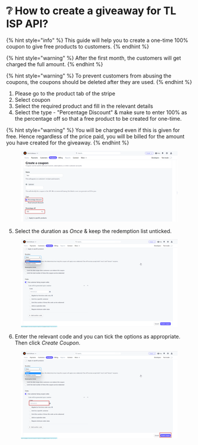 # ❔ How to create a giveaway for TL ISP API?

{% hint style="info" %}
This guide will help you to create a one-time 100% coupon to give free products to customers.&#x20;
{% endhint %}

{% hint style="warning" %}
After the first month, the customers will get charged the full amount.&#x20;
{% endhint %}

{% hint style="warning" %}
To prevent customers from abusing the coupons, the coupons should be deleted after they are used.
{% endhint %}

1. Please go to the product tab of the stripe
2. Select coupon
3. Select the required product and fill in the relevant details
4. Select the type - "Percentage Discount" & make sure to enter 100% as the percentage off so that a free product to be created for one-time.

{% hint style="warning" %}
You will be charged even if this is given for free. Hence regardless of the price paid, you will be billed for the amount you have created for the giveaway.
{% endhint %}

<figure><img src="../.gitbook/assets/r (1).png" alt=""><figcaption></figcaption></figure>

5. Select the duration as _Once_ & keep the redemption list unticked.

<figure><img src="../.gitbook/assets/a (4).png" alt=""><figcaption></figcaption></figure>

6. Enter the relevant code and you can tick the options as appropriate. Then click _Create Coupon_.

<figure><img src="../.gitbook/assets/c (1).png" alt=""><figcaption></figcaption></figure>
